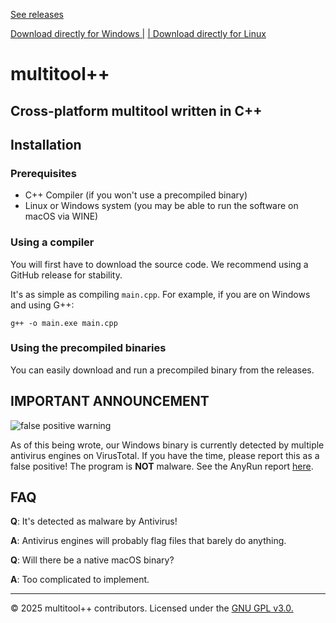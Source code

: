 <!-- README.md -->
<!-- yes you can write html in markdown -->
<!DOCTYPE html>
<html lang="en">
<head>
  <meta charset="UTF-8" />
  <meta name="viewport" content="width=device-width, initial-scale=1.0"/>


  <meta name="description" content="multitool++: A cross-platform multitool written in C++ for Windows and Linux. Download precompiled binaries or build from source.">
  <meta name="keywords" content="multitool++, C++, Windows, Linux, precompiled binaries, build from source, antivirus, false positive">

  <!-- Open Graph for social media previews -->
  <meta property="og:title" content="multitool++" />
  <meta property="og:description" content="Cross-platform multitool written in C++ for Windows and Linux." />
  <meta property="og:url" content="https://benja2998.github.io/multitoolplusplus/" />
  <meta property="og:type" content="website" />

  <!-- Twitter Card meta for better visibility on Twitter -->
  <meta name="twitter:card" content="summary_large_image">
  <meta name="twitter:title" content="multitool++">
  <meta name="twitter:description" content="Cross-platform multitool written in C++ for Windows and Linux." />

  <!-- Search Engine meta for better indexing -->
  <meta name="robots" content="index, follow">

  <p><a href="https://github.com/benja2998/multitoolplusplus"></a><a href="https://github.com/benja2998/multitoolplusplus/releases"> See releases </a></p>
  <p><a href="https://github.com/benja2998/multitoolplusplus/releases/latest/download/main-windows.exe">Download directly for Windows |</a> <a href="https://github.com/benja2998/multitoolplusplus/releases/latest/download/main-linux">| Download directly for Linux </a></p>
</head>
<body>
  <h1>multitool++</h1>
  <h2>Cross-platform multitool written in C++</h2>

  <h2>Installation</h2>

  <h3>Prerequisites</h3>
  <ul>
    <li>C++ Compiler (if you won't use a precompiled binary)</li>
    <li>Linux or Windows system (you may be able to run the software on macOS via WINE)</li>
  </ul>

  <h3>Using a compiler</h3>
  <p>
    You will first have to download the source code. We recommend using a GitHub release for stability.
  </p>
  <p>It's as simple as compiling <code>main.cpp</code>. For example, if you are on Windows and using G++:</p>
  <pre><code>g++ -o main.exe main.cpp</code></pre>

  <h3>Using the precompiled binaries</h3>
  <p>
    You can easily download and run a precompiled binary from the releases.
  </p>

  <h2>IMPORTANT ANNOUNCEMENT</h2>
  <img src="https://github.com/user-attachments/assets/47d9ef92-4ac4-4f0f-a5b5-31a59ee4c978" alt="false positive warning" />
  <p>
    As of this being wrote, our Windows binary is currently detected by multiple antivirus engines on VirusTotal. If you have the time, please report this as a false positive! The program is <strong>NOT</strong> malware. 
    See the AnyRun report 
    <a href="https://web.archive.org/web/20250505193713/https://any.run/report/bfeb2d8a414bfedc9124072c483acee0a62a9c4f28174ef483b97fba27165b2f/248a5c03-3969-4b37-833a-00c973f34281" target="_blank">here</a>.
  </p>

  <h2>FAQ</h2>
  <p><strong>Q</strong>: It's detected as malware by Antivirus!</p>
  <p><strong>A</strong>: Antivirus engines will probably flag files that barely do anything.</p>

  <p><strong>Q</strong>: Will there be a native macOS binary?</p>
  <p><strong>A</strong>: Too complicated to implement.</p>

  <hr/>
  <p>&copy; 2025 multitool++ contributors. Licensed under the <a href="./LICENSE">GNU GPL v3.0.</a></p>
</body>
</html>
